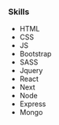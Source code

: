 <h3>Skills</h3>
<ul>
  <li>HTML</li>
  <li>CSS</li>
  <li>JS</li>
  <li>Bootstrap</li>
  <li>SASS</li>
  <li>Jquery</li>
  <li>React</li>
  <li>Next</li>
  <li>Node</li>
  <li>Express</li>
  <li>Mongo</li>
</ul>
